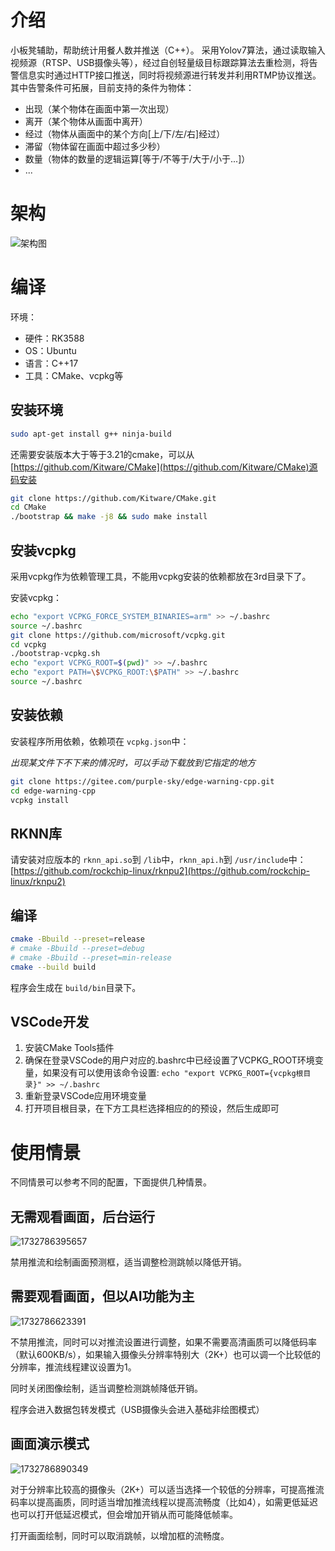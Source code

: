 # 介绍

小板凳辅助，帮助统计用餐人数并推送（C++）。
采用Yolov7算法，通过读取输入视频源（RTSP、USB摄像头等），经过自创轻量级目标跟踪算法去重检测，将告警信息实时通过HTTP接口推送，同时将视频源进行转发并利用RTMP协议推送。其中告警条件可拓展，目前支持的条件为物体：

* 出现（某个物体在画面中第一次出现）
* 离开（某个物体从画面中离开）
* 经过（物体从画面中的某个方向[上/下/左/右]经过）
* 滞留（物体留在画面中超过多少秒）
* 数量（物体的数量的逻辑运算[等于/不等于/大于/小于...]）
* ...

# 架构

![架构图](image/检测报警流程.png)

# 编译

环境：

* 硬件：RK3588
* OS：Ubuntu
* 语言：C++17
* 工具：CMake、vcpkg等

## 安装环境

```bash
sudo apt-get install g++ ninja-build
```

还需要安装版本大于等于3.21的cmake，可以从[https://github.com/Kitware/CMake](https://github.com/Kitware/CMake)源码安装

```bash
git clone https://github.com/Kitware/CMake.git
cd CMake
./bootstrap && make -j8 && sudo make install
```

## 安装vcpkg

采用vcpkg作为依赖管理工具，不能用vcpkg安装的依赖都放在3rd目录下了。

安装vcpkg：

```bash
echo "export VCPKG_FORCE_SYSTEM_BINARIES=arm" >> ~/.bashrc
source ~/.bashrc
git clone https://github.com/microsoft/vcpkg.git
cd vcpkg
./bootstrap-vcpkg.sh
echo "export VCPKG_ROOT=$(pwd)" >> ~/.bashrc
echo "export PATH=\$VCPKG_ROOT:\$PATH" >> ~/.bashrc
source ~/.bashrc
```

## 安装依赖

安装程序所用依赖，依赖项在 `vcpkg.json`中：

*出现某文件下不下来的情况时，可以手动下载放到它指定的地方*

```bash
git clone https://gitee.com/purple-sky/edge-warning-cpp.git
cd edge-warning-cpp
vcpkg install
```

## RKNN库

请安装对应版本的 `rknn_api.so`到 `/lib`中，`rknn_api.h`到 `/usr/include`中：[https://github.com/rockchip-linux/rknpu2](https://github.com/rockchip-linux/rknpu2)

## 编译

```bash
cmake -Bbuild --preset=release
# cmake -Bbuild --preset=debug
# cmake -Bbuild --preset=min-release
cmake --build build
```

程序会生成在 `build/bin`目录下。

## VSCode开发

1. 安装CMake Tools插件
2. 确保在登录VSCode的用户对应的.bashrc中已经设置了VCPKG_ROOT环境变量，如果没有可以使用该命令设置: `echo "export VCPKG_ROOT={vcpkg根目录}" >> ~/.bashrc`
3. 重新登录VSCode应用环境变量
4. 打开项目根目录，在下方工具栏选择相应的的预设，然后生成即可

# 使用情景

不同情景可以参考不同的配置，下面提供几种情景。

## 无需观看画面，后台运行

![1732786395657](image/情景1.png)

禁用推流和绘制画面预测框，适当调整检测跳帧以降低开销。

## 需要观看画面，但以AI功能为主

![1732786623391](image/情景2.png)

不禁用推流，同时可以对推流设置进行调整，如果不需要高清画质可以降低码率（默认600KB/s），如果输入摄像头分辨率特别大（2K+）也可以调一个比较低的分辨率，推流线程建议设置为1。

同时关闭图像绘制，适当调整检测跳帧降低开销。

程序会进入数据包转发模式（USB摄像头会进入基础非绘图模式）

## 画面演示模式

![1732786890349](image/情景3.png)

对于分辨率比较高的摄像头（2K+）可以适当选择一个较低的分辨率，可提高推流码率以提高画质，同时适当增加推流线程以提高流畅度（比如4），如需更低延迟也可以打开低延迟模式，但会增加开销从而可能降低帧率。

打开画面绘制，同时可以取消跳帧，以增加框的流畅度。